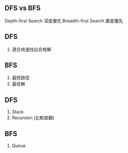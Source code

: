 ## DFS vs BFS

Depth-first Search 深度優先
Breadth-first Search 廣度優先

## DFS
1. 適合快速找出合格解

## BFS
1. 最短路徑
2. 最佳解



## DFS
1. Stack
2. Recursion (比較直觀)

## BFS
1. Queue

